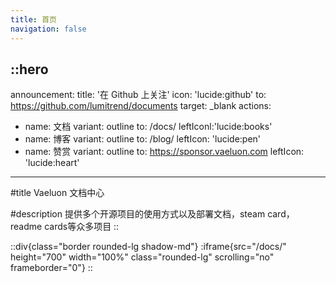```yaml
---
title: 首页
navigation: false
---
```


::hero
---
announcement:
  title: '在 Github 上关注'
  icon: 'lucide:github'
  to: https://github.com/lumitrend/documents
  target: _blank
actions:
  - name: 文档
    variant: outline
    to: /docs/
    leftIconl:'lucide:books'
  - name: 博客
    variant: outline
    to: /blog/
    leftIcon: 'lucide:pen'
  - name: 赞赏
    variant: outline
    to: https://sponsor.vaeluon.com
    leftIcon: 'lucide:heart'
---

#title
Vaeluon 文档中心

#description
提供多个开源项目的使用方式以及部署文档，steam card，readme cards等众多项目
::

::div{class="border rounded-lg shadow-md"}
  :iframe{src="/docs/" height="700" width="100%" class="rounded-lg" scrolling="no" frameborder="0"}
::
